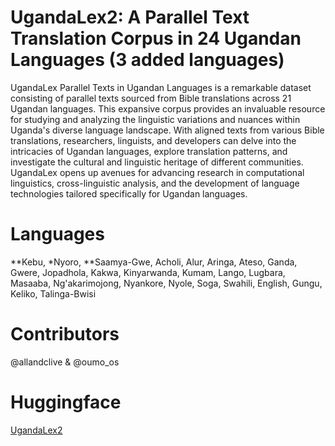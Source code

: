 # UgandaLex2: A Parallel Text Translation Corpus in 24 Ugandan Languages (3 added languages)
UgandaLex Parallel Texts in Ugandan Languages is a remarkable dataset consisting of parallel texts sourced from Bible translations across 21 Ugandan languages. This expansive corpus provides an invaluable resource for studying and analyzing the linguistic variations and nuances within Uganda's diverse language landscape. With aligned texts from various Bible translations, researchers, linguists, and developers can delve into the intricacies of Ugandan languages, explore translation patterns, and investigate the cultural and linguistic heritage of different communities. UgandaLex opens up avenues for advancing research in computational linguistics, cross-linguistic analysis, and the development of language technologies tailored specifically for Ugandan languages.
# Languages
**Kebu, *Nyoro, **Saamya-Gwe, Acholi, Alur, Aringa, Ateso, Ganda, Gwere, Jopadhola, Kakwa, Kinyarwanda, Kumam, Lango, Lugbara, Masaaba, Ng'akarimojong, Nyankore, Nyole, Soga, Swahili, English, Gungu, Keliko, Talinga-Bwisi
# Contributors
@allandclive & @oumo_os
# Huggingface
[UgandaLex2](https://huggingface.co/datasets/allandclive/UgandaLex2)
